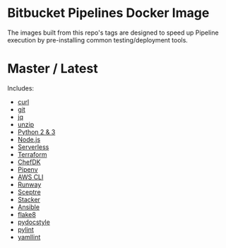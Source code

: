 # Bitbucket Pipelines Docker Image

The images built from this repo's tags are designed to speed up Pipeline execution by pre-installing common testing/deployment tools.


# Master / Latest

Includes:
* [curl](https://curl.haxx.se/)
* [git](https://git-scm.com/)
* [jq](https://stedolan.github.io/jq/)
* [unzip](http://www.info-zip.org/UnZip.html)
* [Python 2 & 3](https://www.python.org/)
* [Node.js](https://nodejs.org/)
* [Serverless](https://serverless.com/)
* [Terraform](https://www.terraform.io/)
* [ChefDK](https://downloads.chef.io/chefdk)
* [Pipenv](https://pypi.python.org/pypi/pipenv)
* [AWS CLI](https://pypi.python.org/pypi/awscli)
* [Runway](https://pypi.python.org/pypi/runway)
* [Sceptre](https://pypi.python.org/pypi/sceptre)
* [Stacker](https://pypi.python.org/pypi/stacker)
* [Ansible](https://pypi.python.org/pypi/ansible)
* [flake8](https://pypi.python.org/pypi/flake8)
* [pydocstyle](https://pypi.python.org/pypi/pydocstyle)
* [pylint](https://pypi.python.org/pypi/pylint)
* [yamllint](https://pypi.python.org/pypi/yamllint)
